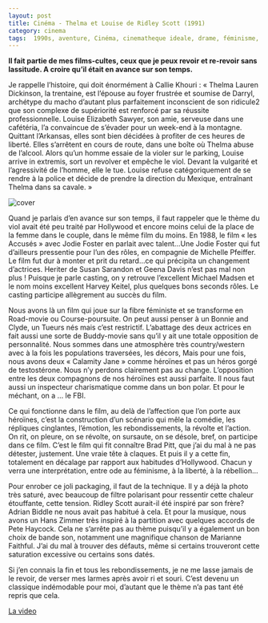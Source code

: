 ```yaml
---
layout: post
title: Cinéma - Thelma et Louise de Ridley Scott (1991)
category: cinema
tags:  1990s, aventure, Cinéma, cinematheque ideale, drame, féminisme, road movie, western
---
```


**Il fait partie de mes films-cultes, ceux que je peux revoir et re-revoir sans lassitude. A croire qu’il était en avance sur son temps.**

Je rappelle l’histoire, qui doit énormément à Callie Khouri : « Thelma Lauren Dickinson, la trentaine, est l’épouse au foyer frustrée et soumise de Darryl, archétype du macho d’autant plus parfaitement inconscient de son ridicule2 que son complexe de supériorité est renforcé par sa réussite professionnelle. Louise Elizabeth Sawyer, son amie, serveuse dans une cafétéria, l’a convaincue de s’évader pour un week-end à la montagne. Quittant l’Arkansas, elles sont bien décidées à profiter de ces heures de liberté. Elles s’arrêtent en cours de route, dans une boîte où Thelma abuse de l’alcool. Alors qu’un homme essaie de la violer sur le parking, Louise arrive in extremis, sort un revolver et empêche le viol. Devant la vulgarité et l’agressivité de l’homme, elle le tue. Louise refuse catégoriquement de se rendre à la police et décide de prendre la direction du Mexique, entraînant Thelma dans sa cavale. »

![cover](https://cheziceman.files.wordpress.com/2020/06/thelmaetlouise.jpg?w=739&h=988)

Quand je parlais d’en avance sur son temps, il faut rappeler que le thème du viol avait été peu traité par Hollywood et encore moins celui de la place de la femme dans le couple, dans le même film du moins. En 1988, le film « les Accusés » avec Jodie Foster en parlait avec talent…Une Jodie Foster qui fut d’ailleurs pressentie pour l’un des rôles, en compagnie de Michelle Pfeiffer. Le film fut dur à monter et prit du retard…ce qui précipita un changement d’actrices. Heriter de Susan Sarandon et Geena Davis n’est pas mal non plus ! Puisque je parle casting, on y retrouve l’excellent Michael Madsen et le nom moins excellent Harvey Keitel, plus quelques bons seconds rôles. Le casting participe allègrement au succès du film.

Nous avons là un film qui joue sur la fibre féministe et se transforme en Road-movie ou Course-poursuite. On peut aussi penser à un Bonnie and Clyde, un Tueurs nés mais c’est restrictif. L’abattage des deux actrices en fait aussi une sorte de Buddy-movie sans qu’il y ait une totale opposition de personnalité. Nous sommes dans une atmosphère très country/western avec à la fois les populations traversées, les décors, Mais pour une fois, nous avons deux « Calamity Jane » comme héroïnes et pas un héros gorgé de testostérone. Nous n’y perdons clairement pas au change. L’opposition entre les deux compagnons de nos héroïnes est aussi parfaite. Il nous faut aussi un inspecteur charismatique comme dans un bon polar. Et pour le méchant, on a … le FBI.

Ce qui fonctionne dans le film, au delà de l’affection que l’on porte aux héroïnes, c’est la construction d’un scénario qui mêle la comédie, les répliques cinglantes, l’émotion, les rebondissements, la révolte et l’action. On rit, on pleure, on se révolte, on sursaute, on se désole, bref, on participe dans ce film. C’est le film qui fit connaître Brad Pitt, que j’ai du mal à ne pas détester, justement. Une vraie tête à claques. Et puis il y a cette fin, totalement en décalage par rapport aux habitudes d’Hollywood. Chacun y verra une interprétation, entre ode au féminisme, à la liberté, à la rébellion…

Pour enrober ce joli packaging, il faut de la technique. Il y a déjà la photo très saturé, avec beaucoup de filtre polarisant pour ressentir cette chaleur étouffante, cette tension. Ridley Scott aurait-il été inspiré par son frère? Adrian Biddle ne nous avait pas habitué à cela. Et pour la musique, nous avons un Hans Zimmer très inspiré à la partition avec quelques accords de Pete Haycock. Cela ne s’arrête pas au thème puisqu’il y a également un bon choix de bande son, notamment une magnifique chanson de Marianne Faithful. J’ai du mal à trouver des défauts, même si certains trouveront cette saturation excessive ou certains sons datés.

Si j’en connais la fin et tous les rebondissements, je ne me lasse jamais de le revoir, de verser mes larmes après avoir ri et souri. C’est devenu un classique indémodable pour moi, d’autant que le thème n’a pas tant été repris que cela.

[La video](https://youtu.be/2iBFmKlO4BY)
